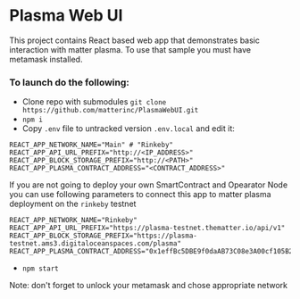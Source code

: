 # Plasma Web UI
This project contains React based web app that demonstrates basic interaction with matter plasma. 
To use that sample you must have metamask installed.

### To launch do the following:
- Clone repo with submodules `git clone https://github.com/matterinc/PlasmaWebUI.git`
- `npm i`
- Copy  `.env` file to untracked version `.env.local` and edit it:
```
REACT_APP_NETWORK_NAME="Main" # "Rinkeby"
REACT_APP_API_URL_PREFIX="http://<IP_ADDRESS>"
REACT_APP_BLOCK_STORAGE_PREFIX="http://<PATH>"
REACT_APP_PLASMA_CONTRACT_ADDRESS="<CONTRACT_ADDRESS>"
```

If you are not going to deploy your own SmartContract and Opearator Node you can use following parameters to connect this app to matter plasma deployment on the `rinkeby` testnet
```
REACT_APP_NETWORK_NAME="Rinkeby"
REACT_APP_API_URL_PREFIX="https://plasma-testnet.thematter.io/api/v1"
REACT_APP_BLOCK_STORAGE_PREFIX="https://plasma-testnet.ams3.digitaloceanspaces.com/plasma"
REACT_APP_PLASMA_CONTRACT_ADDRESS="0x1effBc5DBE9f0daAB73C08e3A00cf105B29C547B"
```

- `npm start`

Note: don't forget to unlock your metamask and chose appropriate network
